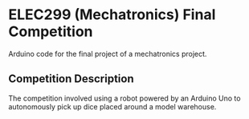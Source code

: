 # ELEC299 (Mechatronics) Final Competition

Arduino code for the final project of a mechatronics project.

## Competition Description

The competition involved using a robot powered by an Arduino Uno to autonomously pick up dice placed around a model warehouse.

